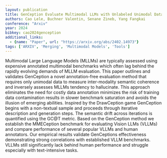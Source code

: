 ```yaml
---
layout: publication
title: GenCeption Evaluate Multimodal LLMs with Unlabeled Unimodal Data
authors: Cao Lele, Buchner Valentin, Senane Zineb, Yang Fangkai
conference: "Arxiv"
year: 2024
bibkey: cao2024genception
additional_links:
  - {name: "Paper", url: "https://arxiv.org/abs/2402.14973"}
tags: ['ARXIV', 'Merging', 'Multimodal Models', 'Tools']
---
```

Multimodal Large Language Models (MLLMs) are typically assessed using expensive annotated multimodal benchmarks which often lag behind the rapidly evolving demands of MLLM evaluation. This paper outlines and validates GenCeption a novel annotation-free evaluation method that requires only unimodal data to measure inter-modality semantic coherence and inversely assesses MLLMs tendency to hallucinate. This approach eliminates the need for costly data annotation minimizes the risk of training data contamination results in slower benchmark saturation and avoids the illusion of emerging abilities. Inspired by the DrawCeption game GenCeption begins with a non-textual sample and proceeds through iterative description and generation steps. The semantic drift across iterations is quantified using the GC@T metric. Based on the GenCeption method we establish the MMECeption benchmark for evaluating Vision LLMs (VLLMs) and compare performance of several popular VLLMs and human annotators. Our empirical results validate GenCeptions effectiveness demonstrating strong correlations with established VLLM benchmarks. VLLMs still significantly lack behind human performance and struggle especially with text-intensive tasks.
